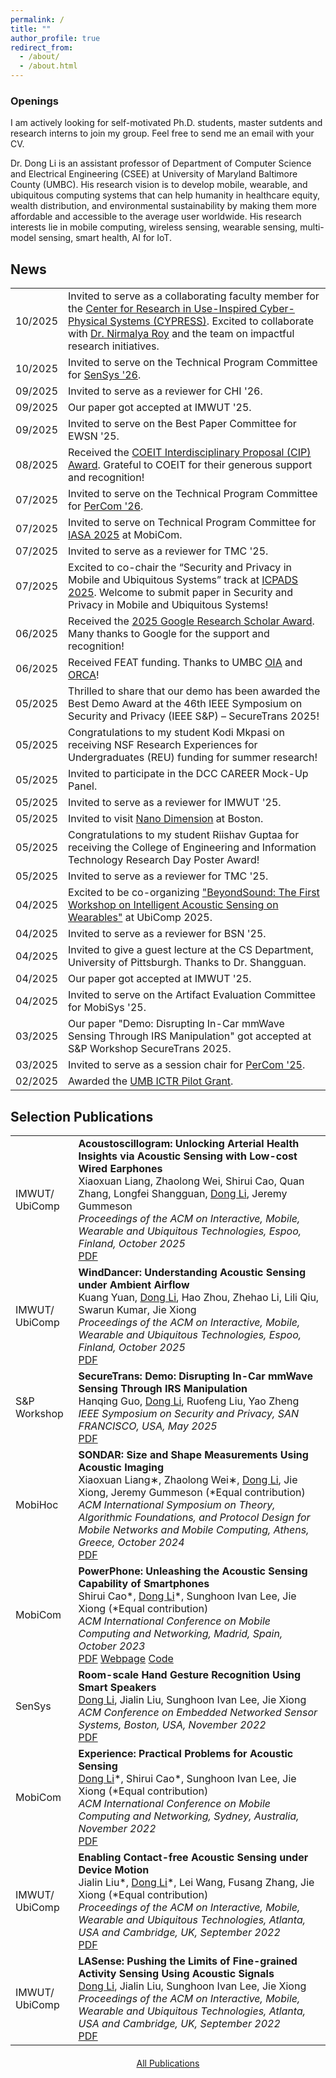```yaml
---
permalink: /
title: ""
author_profile: true
redirect_from:
  - /about/
  - /about.html
---
```


<div class="openings-box">
  <h3>Openings</h3>
  <p>I am actively looking for self-motivated Ph.D. students, master sutdents and research interns to join my group. Feel free to send me an email with your CV.</p>
</div>

<div class="justify-text">
<p>Dr. Dong Li is an assistant professor of Department of Computer Science and Electrical Engineering (CSEE) at University of Maryland Baltimore County (UMBC). His research vision is to develop mobile, wearable, and ubiquitous computing systems that can help humanity in healthcare equity, wealth distribution, and environmental sustainability by making them more affordable and accessible to the average user worldwide. His research interests lie in mobile computing, wireless sensing, wearable sensing, multi-model sensing, smart health, AI for IoT. </p>

<!-- Before joining UMBC,  I received my Ph.D. from University of Massachusetts Amherst under the supervision of Prof. Jie Xiong. My research vision is to develop mobile, wearable, and ubiquitous computing systems that can help humanity in healthcare equity, wealth distribution, and environmental sustainability by making them more affordable and accessible to the average user worldwide. My research interests lie in mobile computing, wireless sensing, wearable sensing, multi-model sensing, smart health, AI for IoT. -->


<!-- Research direction: wireless sensing, wearable computing, mobile health, multi-model computing,  -->
<!-- point-of-care; -->
<!-- deep learning signal processing hardware design-->
<!-- hci wireless sensing smart health -->
</div>

<!-- I am a final-year Ph.D. student of Manning College of Information and Computer Sciences at University of Massachusetts Amherst under the supervision of Prof. Jie Xiong. I also work with Prof. Sunghoon Ivan Lee and Prof. Jeremy Gummeson. I am broadly interested in building novel wireless sensing systems using a variety of sensing modalities, including acoustics, Wi-Fi, mmWave, UWB, and RFID. My research mainly includes localization and tracking, human-computer interaction, and health sensing. -->

<!-- # News -->

<div class="news-section">
  <h2>News</h2> 
  <table class="news-table">
    <tr>
      <td class="news-date">10/2025</td>
      <td class="news-content">Invited to serve as a collaborating faculty member for the <a href="https://cypress.umbc.edu" target="_blank" rel="noopener noreferrer">Center for Research in Use-Inspired Cyber-Physical Systems (CYPRESS)</a>. Excited to collaborate with <a href="https://mpsc.umbc.edu/nroy" target="_blank" rel="noopener noreferrer">Dr. Nirmalya Roy</a> and the team on impactful research initiatives.</td>
    </tr>
    <tr>
      <td class="news-date">10/2025</td>
      <td class="news-content">Invited to serve on the Technical Program Committee for <a href='https://sensys.acm.org/2026/'>SenSys '26</a>.</td>
    </tr>
    <tr>
      <td class="news-date">09/2025</td>
      <td class="news-content">Invited to serve as a reviewer for CHI '26.</td>
    </tr>
    <tr>
      <td class="news-date">09/2025</td>
      <td class="news-content">Our paper got accepted at IMWUT '25.</td>
    </tr>
    <tr>
      <td class="news-date">09/2025</td>
      <td class="news-content">Invited to serve on the Best Paper Committee for EWSN '25.</td>
    </tr>
    <tr>
      <td class="news-date">08/2025</td>
      <td class="news-content">Received the <a href="https://coeit.umbc.edu/coeit-interdisciplinary-proposals-2025/" target="_blank" rel="noopener noreferrer">COEIT Interdisciplinary Proposal (CIP) Award</a>. Grateful to COEIT for their generous support and recognition!</td>
    </tr>
    <tr>
      <td class="news-date">07/2025</td>
      <td class="news-content">Invited to serve on the Technical Program Committee for <a href='https://percom.org'>PerCom '26</a>.</td>
    </tr>
    <tr>
      <td class="news-date">07/2025</td>
      <td class="news-content">Invited to serve on Technical Program Committee for <a href='http://intelligent-acoustics.org/2025/#committee'>IASA 2025</a> at MobiCom.</td>
    </tr>
    <tr>
      <td class="news-date">07/2025</td>
      <td class="news-content">Invited to serve as a reviewer for TMC '25.</td>
    </tr>
    <tr>
      <td class="news-date">07/2025</td>
      <td class="news-content">Excited to co-chair the “Security and Privacy in Mobile and Ubiquitous Systems” track at <a href='http://ieee-icpads.org.cn/CFP-research-paper.html'>ICPADS 2025</a>. Welcome to submit paper in Security and Privacy in Mobile and Ubiquitous Systems!</td>
    </tr>
    <tr>
      <td class="news-date">06/2025</td>
      <td class="news-content">Received the <a href='https://research.google/programs-and-events/research-scholar-program/recipients/'>2025 Google Research Scholar Award</a>. Many thanks to Google for the support and recognition!</td>
    </tr>
    <tr>
      <td class="news-date">06/2025</td>
      <td class="news-content">Received FEAT funding. Thanks to UMBC <a href='https://oia.umbc.edu'>OIA</a> and <a href='https://research.umbc.edu/ovpr-offices/'>ORCA</a>!</td>
    </tr>
    <tr>
      <td class="news-date">05/2025</td>
      <td class="news-content">Thrilled to share that our demo has been awarded the Best Demo Award at the 46th IEEE Symposium on Security and Privacy (IEEE S&P) – SecureTrans 2025!</td>
    </tr>
    <tr>
      <td class="news-date">05/2025</td>
      <td class="news-content">Congratulations to my student Kodi Mkpasi on receiving NSF Research Experiences for Undergraduates (REU) funding for summer research!</td>
    </tr>
    <tr>
      <td class="news-date">05/2025</td>
      <td class="news-content">Invited to participate in the DCC CAREER Mock-Up Panel.</td>
    </tr>
    <tr>
      <td class="news-date">05/2025</td>
      <td class="news-content">Invited to serve as a reviewer for IMWUT '25.</td>
    </tr>
    <tr>
      <td class="news-date">05/2025</td>
      <td class="news-content">Invited to visit <a href='https://www.nano-di.com'>Nano Dimension</a> at Boston.</td>
    </tr>
    <tr>
      <td class="news-date">05/2025</td>
      <td class="news-content">Congratulations to my student Riishav Guptaa for receiving the College of Engineering and Information Technology Research Day Poster Award!</td>
    </tr>
    <tr>
      <td class="news-date">05/2025</td>
      <td class="news-content">Invited to serve as a reviewer for TMC '25.</td>
    </tr>
    <tr>
      <td class="news-date">04/2025</td>
      <td class="news-content">Excited to be co-organizing <a href='https://sites.google.com/view/beyondsound'>"BeyondSound: The First Workshop on Intelligent Acoustic Sensing on Wearables"</a> at UbiComp 2025.</td>
    </tr>
    <tr>
      <td class="news-date">04/2025</td>
      <td class="news-content">Invited to serve as a reviewer for BSN '25.</td>
    </tr>
    <tr>
      <td class="news-date">04/2025</td>
      <td class="news-content">Invited to give a guest lecture at the CS Department, University of Pittsburgh. Thanks to Dr. Shangguan.</td>
    </tr>
    <tr>
      <td class="news-date">04/2025</td>
      <td class="news-content">Our paper got accepted at IMWUT '25.</td>
    </tr>
    <tr>
      <td class="news-date">04/2025</td>
      <td class="news-content">Invited to serve on the Artifact Evaluation Committee for MobiSys '25.</td>
    </tr>
    <tr>
      <td class="news-date">03/2025</td>
      <td class="news-content">Our paper "Demo: Disrupting In-Car mmWave Sensing Through IRS Manipulation" got accepted at S&P Workshop SecureTrans 2025.</td>
    </tr>
    <!-- <tr>
      <td class="news-date">03/2025</td>
      <td class="news-content">I am honored to be nominated by Dean Anupam Joshi and Associate Dean Vandana Janeja, with support from the Office of the Provost, to participate in the <a href='https://www.ncfdd.org/fsp-bootcamp%20?utm_term=&utm_campaign=FSP-Leads-Performance+Max-1&utm_source=adwords&utm_medium=ppc&hsa_acc=5909132486&hsa_cam=21527759279&hsa_grp=&hsa_ad=&hsa_src=x&hsa_tgt=&hsa_kw=&hsa_mt=&hsa_net=adwords&hsa_ver=3&gad_source=1&gbraid=0AAAAABNURbtw0AocXzd1dFfOEjlN_9gt0&gclid=CjwKCAjwp8--BhBREiwAj7og19s228UJNOd3oZRBtAQeNc3CUeQwNVeh66eGzajjDMbITwi_qhPZGBoCqe8QAvD_BwE'>NCFDD Faculty Success Program (Summer 2025)</a>, a prestigious initiative that fosters faculty productivity and professional growth.</td>
    </tr> -->
    <tr>
      <td class="news-date">03/2025</td>
      <td class="news-content">Invited to serve as a session chair for <a href='https://www.percom.org/tech-prog-main-conference/'>PerCom '25</a>.</td>
    </tr>
    <!-- <tr>
      <td class="news-date">03/2025</td>
      <td class="news-content">I will be attending PerCom '25 in Washington, D.C., from March 17-21, 2025. Looking forward to connecting and discussing exciting ideas with you there!</td>
    </tr> -->
    <!-- <tr>
      <td class="news-date">03/2025</td>
      <td class="news-content">Received SURFF funding. Thanks to UMBC <a href='https://research.umbc.edu/office-of-research-development/'>ORD</a>!</td>
    </tr> -->
    <!-- <tr>
      <td class="news-date">02/2025</td>
      <td class="news-content">Invited to serve on the Technical Program Committee for <a href='https://humansys-workshop.github.io/WS/2025/index.html'>HumanSys '25</a>.</td>
    </tr> -->
    <tr>
      <td class="news-date">02/2025</td>
      <td class="news-content">Awarded the <a href='https://www.umaryland.edu/ictr/funding/ictr-pilot-grant-awardee-news/'>UMB ICTR Pilot Grant</a>.</td>
    </tr>
     <!-- <tr>
      <td class="news-date">12/2024</td>
      <td class="news-content">Invited to serve as the local chair for <a href='https://acm-ieee-sec.org/2025/committees.php'>SEC '25</a>.</td>
    </tr> -->
    <!-- <tr>
      <td class="news-date">11/2024</td>
      <td class="news-content">Invited to serve as a reviewer for IMWUT '25.</td>
    </tr> -->
    <!-- <tr>
      <td class="news-date">11/2024</td>
      <td class="news-content">I will be attending MobiCom '24 in Washington, D.C., from November 18-22, 2024. Looking forward to connecting and discussing exciting ideas with you there!</td>
    </tr>
   <tr>
      <td class="news-date">11/2024</td>
      <td class="news-content">I have been accpeted to attend the <a href='https://sites.google.com/view/nets-early-career-2025/home?authuser=0'>NeTS Early Career Investigator Workshop</a> on January 15-16, 2025 at NSF Headquarters.</td>
    </tr> -->
    <!-- <tr>
      <td class="news-date">10/2024</td>
      <td class="news-content">Invited to serve on the Technical Program Committee for EWSN '25.</td>
    </tr>
      <tr>
      <td class="news-date">10/2024</td>
      <td class="news-content">Invited to serve as a reviewer for TPCI '24.</td>
    </tr>
    <tr>
      <td class="news-date">10/2024</td>
      <td class="news-content">Received the Undergraduate Research Experiences (SURE) award to support undergraduate research from UMBC ORCA.</td>
    </tr>
    <tr>
      <td class="news-date">09/2024</td>
      <td class="news-content">Invited to serve on the Technical Program Committee for PerCom '25.</td>
    </tr>
    <tr>
      <td class="news-date">09/2024</td>
      <td class="news-content">Our paper is accepted at MobiHoc' 24.</td>
    </tr> -->
    <!-- <tr>
      <td class="news-date">08/2024</td>
      <td class="news-content">I will be joining the CSEE Department at UMBC! I will be teaching CMSC 491.26/691.26 Mobile Computing and Wireless Sensing in Fall 2024. I look forward to welcoming you to my course!</td>
    </tr>
    <tr>
      <td class="news-date">08/2024</td>
      <td class="news-content">Invited to serve on the Technical Program Committee for ICPADS '24.</td>
    </tr>
    <tr>
      <td class="news-date">07/2024</td>
      <td class="news-content">I am thrilled to announce that I have successfully passed my dissertation defense! My heartfelt thanks to everyone who supported and encouraged me throughout my Ph.D. journey.</td>
    </tr>
    <tr>
      <td class="news-date">07/2024</td>
      <td class="news-content">Invited to serve as a reviewer for ToN '24.</td>
    </tr>
    <tr>
      <td class="news-date">05/2024</td>
      <td class="news-content">Invited to serve on the Technical Program Committee for MSN '24.</td>
    </tr>
    <tr>
      <td class="news-date">05/2024</td>
      <td class="news-content">Invited to serve as a reviewer for IMWUT '24.</td>
    </tr>
    <tr>
      <td class="news-date">05/2024</td>
      <td class="news-content">Invited to serve on the Technical Program Committee for MIMSVA 2024 Workshop (in conjunction with UbiComp/ISWC 2024).</td>
    </tr> -->
  </table>
</div>

<!-- # Selected Publications (<a href='/publications/'>Full List</a>) -->

<div class="publications-section">
  <h2>Selection Publications</h2>
  <table class="publications-table">
    <tr class="publications-item">
      <td class="publications-date"><span class="publications-label">IMWUT/<br>UbiComp</span></td>
      <td class="publications-content">
        <b>Acoustoscillogram: Unlocking Arterial Health Insights via Acoustic Sensing with Low-cost Wired Earphones</b><br />
           Xiaoxuan Liang, Zhaolong Wei, Shirui Cao, Quan Zhang, Longfei Shangguan, <u>Dong Li</u>, Jeremy Gummeson <br />
           <i>Proceedings of the ACM on Interactive, Mobile, Wearable and Ubiquitous Technologies, Espoo, Finland, October 2025</i> <br />
             <a href="https://dl.acm.org/doi/pdf/10.1145/3729469" class="button-link">PDF</a>
             <!-- <p style="color: grey;">Coming Soon!</p> -->
      </td>
    </tr>
    <tr class="publications-item">
      <td class="publications-date"><span class="publications-label">IMWUT/<br>UbiComp</span></td>
      <td class="publications-content">
        <b>WindDancer: Understanding Acoustic Sensing under Ambient Airflow</b><br />
           Kuang Yuan, <u>Dong Li</u>, Hao Zhou, Zhehao Li, Lili Qiu, Swarun Kumar, Jie Xiong <br />
           <i>Proceedings of the ACM on Interactive, Mobile, Wearable and Ubiquitous Technologies, Espoo, Finland, October 2025</i> <br />
             <a href="https://dl.acm.org/doi/pdf/10.1145/3729469" class="button-link">PDF</a>
             <!-- <p style="color: grey;">Coming Soon!</p> -->
      </td>
    </tr>
    <tr class="publications-item">
      <td class="publications-date"><span class="publications-label">S&P Workshop</span></td>
      <td class="publications-content">
        <b>SecureTrans: Demo: Disrupting In-Car mmWave Sensing Through IRS Manipulation</b><br />
           Hanqing Guo, <u>Dong Li</u>, Ruofeng Liu, Yao Zheng <br />
           <i>IEEE Symposium on Security and Privacy, SAN FRANCISCO, USA, May 2025</i> <br />
             <a href="files/SP25_SecureTrans_Demo.pdf" class="button-link">PDF</a>
      </td>
    </tr>
    <tr class="publications-item">
      <td class="publications-date"><span class="publications-label">MobiHoc</span></td>
      <td class="publications-content">
        <b>SONDAR: Size and Shape Measurements Using Acoustic Imaging</b><br />
           Xiaoxuan Liang∗, Zhaolong Wei∗, <u>Dong Li</u>, Jie Xiong, Jeremy Gummeson (*Equal contribution) <br />
           <i>ACM International Symposium on Theory, Algorithmic Foundations, and Protocol Design for Mobile Networks and Mobile Computing, Athens, Greece, October 2024</i> <br />
             <a href="https://dl.acm.org/doi/pdf/10.1145/3641512.3686359" class="button-link">PDF</a>
      </td>
    </tr>
    <tr class="publications-item">
      <td class="publications-date"><span class="publications-label">MobiCom</span></td>
      <td class="publications-content">
        <b>PowerPhone: Unleashing the Acoustic Sensing Capability of Smartphones</b><br />
           Shirui Cao*, <u>Dong Li</u>*, Sunghoon Ivan Lee, Jie Xiong (*Equal contribution) <br />
           <i>ACM International Conference on Mobile Computing and Networking, Madrid, Spain, October 2023</i> <br />
             <a href="files/Mobicom23_PowerPhone.pdf" class="button-link">PDF</a>
             <a href="https://powerphone.github.io" class="button-link">Webpage</a>
             <a href="https://github.com/PowerPhone" class="button-link">Code</a>
      </td>
    </tr>
    <tr class="publications-item">
      <td class="publications-date"><span class="publications-label">SenSys</span></td>
      <td class="publications-content">
        <b>Room-scale Hand Gesture Recognition Using Smart Speakers</b><br />
           <u>Dong Li</u>, Jialin Liu, Sunghoon Ivan Lee, Jie Xiong <br />
           <i>ACM Conference on Embedded Networked Sensor Systems, Boston, USA, November 2022</i> <br />
             <a href="files/SenSys2022_SpeakerGesture.pdf" class="button-link">PDF</a>
      </td>
    </tr>
    <tr class="publications-item">
      <td class="publications-date"><span class="publications-label">MobiCom</span></td>
      <td class="publications-content">
       <b>Experience: Practical Problems for Acoustic Sensing</b><br />
           <u>Dong Li</u>*, Shirui Cao*, Sunghoon Ivan Lee, Jie Xiong (*Equal contribution) <br />
           <i>ACM International Conference on Mobile Computing and Networking, Sydney, Australia, November 2022</i> <br />
             <a href="files/MobiCom22_Experience.pdf" class="button-link">PDF</a>
      </td>
    </tr>
    <tr class="publications-item">
      <td class="publications-date"><span class="publications-label">IMWUT/<br>UbiComp</span></td>
      <td class="publications-content">
        <b>Enabling Contact-free Acoustic Sensing under Device Motion</b><br />
           Jialin Liu*, <u>Dong Li</u>*, Lei Wang, Fusang Zhang, Jie Xiong (*Equal contribution) <br />
           <i>Proceedings of the ACM on Interactive, Mobile, Wearable and Ubiquitous Technologies, Atlanta, USA and Cambridge, UK, September 2022</i> <br />
             <a href="files/IMWUT22_SonicBot.pdf" class="button-link">PDF</a>
      </td>
    </tr>
    <tr class="publications-item">
      <td class="publications-date"><span class="publications-label">IMWUT/<br>UbiComp</span></td>
      <td class="publications-content">
        <b>LASense: Pushing the Limits of Fine-grained Activity Sensing Using Acoustic Signals</b><br />
           <u>Dong Li</u>, Jialin Liu, Sunghoon Ivan Lee, Jie Xiong <br />
           <i>Proceedings of the ACM on Interactive, Mobile, Wearable and Ubiquitous Technologies, Atlanta, USA and Cambridge, UK, September 2022</i> <br />
             <a href="files/IMWUT22_LASense.pdf" class="button-link">PDF</a>
      </td>
    </tr>
  </table>
  <div style="text-align: center; margin-top: 20px;">
      <a href="/publications/" class="all-publications">All Publications</a>
  </div>
</div>

<div class="clustrmap-container">
  <script type="text/javascript" id="clstr_globe" src="//clustrmaps.com/globe.js?d=BQR2Dh-biaXeFMPPuiXQ8LDV3CSeqTuW2Wh3HwHG6DE"></script>
</div>
